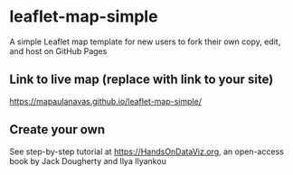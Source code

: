# leaflet-map-simple
A simple Leaflet map template for new users to fork their own copy, edit, and host on GitHub Pages

## Link to live map (replace with link to your site)
https://mapaulanavas.github.io/leaflet-map-simple/

## Create your own
See step-by-step tutorial at https://HandsOnDataViz.org, an open-access book by Jack Dougherty and Ilya Ilyankou
